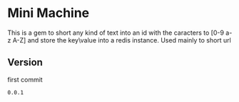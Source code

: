 Mini Machine
============

This is a gem to short any kind of text into an id with the caracters to [0-9 a-z A-Z]
and store the key\value into a redis instance. Used mainly to short url

Version
-------

first commit

    0.0.1